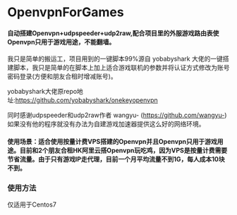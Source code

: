 # OpenvpnForGames
#### 自动搭建Openvpn+udpspeeder+udp2raw,配合项目里的外服游戏路由表使Openvpn只用于游戏用途，不能翻墙。
我只是简单的搬运工，项目用到的一键脚本99%源自 yobabyshark 大佬的一键搭建脚本，我只是简单的在脚本上加上适合游戏联机的参数并将认证方式修改为账号密码登录(方便和朋友合租时增减账号)。

yobabyshark大佬原repo地址:https://github.com/yobabyshark/onekeyopenvpn

同时感谢udpspeeder和udp2raw作者 wangyu- (https://github.com/wangyu-) 如果没有他的程序就没有办法为自建游戏加速器提供这么好的网络环境。

#### 使用场景：适合使用按量计费VPS搭建的Openvpn并且Openvpn只用于游戏用途。目前和2个朋友合租HK阿里云搭Openvpn玩吃鸡，因为VPS是按量计费需要节省流量。由于只有游戏IP走代理，目前一个月平均流量不到1G，每人成本10块不到。

### 使用方法
仅适用于Centos7
